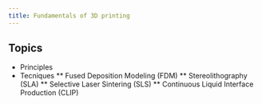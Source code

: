 ```yaml
---
title: Fundamentals of 3D printing
---
```


## Topics

* Principles
* Tecniques
** Fused Deposition Modeling (FDM)
** Stereolithography (SLA)
** Selective Laser Sintering (SLS)
** Continuous Liquid Interface Production (CLIP)

